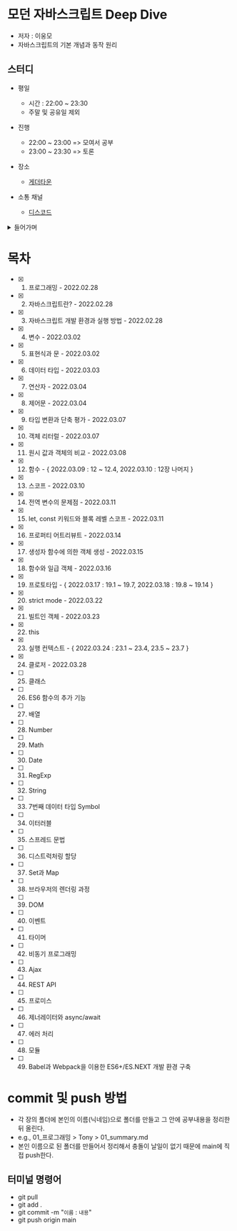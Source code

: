 # 모던 자바스크립트 Deep Dive

- 저자 : 이웅모
- 자바스크립트의 기본 개념과 동작 원리

## 스터디

- 평일

  - 시간 : 22:00 ~ 23:30
  - 주말 및 공유일 제외

- 진행

  - 22:00 ~ 23:00 => 모여서 공부
  - 23:00 ~ 23:30 => 토론

- 장소

  - [게더타운](https://app.gather.town/app/zvVfLbjGc6DVVluv/DeepDiveStudy)

- 소통 채널
  - [디스코드](https://discord.gg/hnTWXmsg)

<details>
<summary>들어가며</summary>

### 자바스크립트의 태생적 특징

- 대부분 프로그래밍 언어는 애플리케이션을 개발하기 위한 범용적인 용도로 설계
- 하지만 자바스크립트는 웹페이지의 단순한 보조 기능을 처리하기 위한 제한적인 용도를 목적으로 탄생
- 그러나 자바스크립트도 범용 어플리케이션 개발 언어로 성장
- 자바스크립트를 학습하는 방식도 이에 맞게 변화해야한다는 목적으로 기획되었음
  - 자바스크립트의 기본 개념과 동작 원리를 깊이 있게 학습

### 기본 개념과 동작 원리 이해의 중요성

- 프로그래머의 역할 : 코드로 문제해결
- 구현된 코드는 의도한 대로 정확히 동작해서 문제를 해결해야 함
- 자신이 구현한 코드가 컴퓨터 내부에서 어떻게 동작할 것인지 예측 가능해야 하며, 이를 명확히 설명할 수 있어야 함

  - 기본 개념과 동작원리를 정확히 이해해야 함

- 문맥에 맞는 정확한 용어 사용 -> 명확한 의사 소통

### 학습 방법

- 기본 개념과 동작원리를 이해하는 것은 목표가 아니라 과정
- 코드 구현 능력을 갖추기 위한 과정 또한 필요

1. 기본 개념과 동작 원리 이해

- 한번에 학습하기 보단 키워드 중심으로 나누어 학습
- 완벽하게 이해하기보단 여러번 반복해서 학습
- 아직 학습하지 않은 개념은 일단 기술부채로 쌓아두고 진행

2. 코드 구현능력을 갖추기 위한 연습

- 코딩 연습 : 머리속에 있는 문제 해결 방안을 문법을 통해 구체화하는 과정
- 자신의 능력을 살짝 넘어서는 도전을 지속적으로 시도

3. 프로젝트

- 프로젝트를 통해 더욱 깊이 이해하고 협업을 경험할 수 있음
- 학습이 필요한 사항을 파악할 수 있음

- 1~3 사이클을 순환적으로 반복
- 지속적 개선(continuous improvement)을 통한 성장
- 빨리가는 유일한 방법은 제대로 가는 것이다. - 로버트 마틴(클린코드 저자) -

</details>

# 목차

- [x] 1. 프로그래밍 - 2022.02.28
- [x] 2. 자바스크립트란? - 2022.02.28
- [x] 3. 자바스크립트 개발 환경과 실행 방법 - 2022.02.28
- [x] 4. 변수 - 2022.03.02
- [x] 5. 표현식과 문 - 2022.03.02
- [x] 6. 데이터 타입 - 2022.03.03
- [x] 7. 연산자 - 2022.03.04
- [x] 8. 제어문 - 2022.03.04
- [x] 9. 타입 변환과 단축 평가 - 2022.03.07
- [x] 10. 객체 리터럴 - 2022.03.07
- [x] 11. 원시 값과 객체의 비교 - 2022.03.08
- [x] 12. 함수 - { 2022.03.09 : 12 ~ 12.4, 2022.03.10 : 12장 나머지 }
- [x] 13. 스코프 - 2022.03.10
- [x] 14. 전역 변수의 문제점 - 2022.03.11
- [x] 15. let, const 키워드와 블록 레벨 스코프 - 2022.03.11
- [x] 16. 프로퍼티 어트리뷰트 - 2022.03.14
- [x] 17. 생성자 함수에 의한 객체 생성 - 2022.03.15
- [x] 18. 함수와 일급 객체 - 2022.03.16
- [x] 19. 프로토타입 - { 2022.03.17 : 19.1 ~ 19.7, 2022.03.18 : 19.8 ~ 19.14 }
- [x] 20. strict mode - 2022.03.22
- [x] 21. 빌트인 객체 - 2022.03.23
- [x] 22. this
- [x] 23. 실행 컨텍스트 - { 2022.03.24 : 23.1 ~ 23.4, 23.5 ~ 23.7 }
- [x] 24. 클로저 - 2022.03.28
- [ ] 25. 클래스
- [ ] 26. ES6 함수의 추가 기능
- [ ] 27. 배열
- [ ] 28. Number
- [ ] 29. Math
- [ ] 30. Date
- [ ] 31. RegExp
- [ ] 32. String
- [ ] 33. 7번째 데이터 타입 Symbol
- [ ] 34. 이터러블
- [ ] 35. 스프레드 문법
- [ ] 36. 디스트럭처링 할당
- [ ] 37. Set과 Map
- [ ] 38. 브라우저의 렌더링 과정
- [ ] 39. DOM
- [ ] 40. 이벤트
- [ ] 41. 타이머
- [ ] 42. 비동기 프로그래밍
- [ ] 43. Ajax
- [ ] 44. REST API
- [ ] 45. 프로미스
- [ ] 46. 제너레이터와 async/await
- [ ] 47. 에러 처리
- [ ] 48. 모듈
- [ ] 49. Babel과 Webpack을 이용한 ES6+/ES.NEXT 개발 환경 구축

# commit 및 push 방법

- 각 장의 폴더에 본인의 이름(닉네임)으로 폴더를 만들고 그 안에 공부내용을 정리한 뒤 올린다.
- e.g., 01\_프로그래밍 > Tony > 01_summary.md
- 본인 이름으로 된 폴더를 만들어서 정리해서 충돌이 날일이 없기 때문에 main에 직접 push한다.

## 터미널 명령어

- git pull
- git add .
- git commit -m "`이름` : `내용`"
- git push origin main
